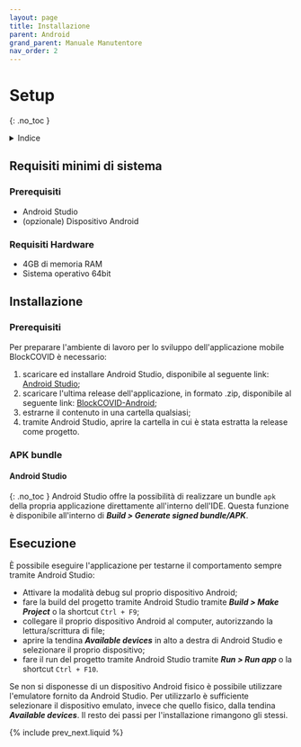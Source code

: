 ```yaml
---
layout: page
title: Installazione
parent: Android
grand_parent: Manuale Manutentore
nav_order: 2
---
```


# Setup
{: .no_toc }
<details closed markdown="block">
  <summary>
    Indice
  </summary>
  {: .text-delta }
1. TOC
{:toc}
</details>

## Requisiti minimi di sistema
### Prerequisiti
- Android Studio
- (opzionale) Dispositivo Android

### Requisiti Hardware

- 4GB di memoria RAM
- Sistema operativo 64bit

## Installazione
### Prerequisiti
Per preparare l'ambiente di lavoro per lo sviluppo dell'applicazione mobile BlockCOVID è necessario:
1. scaricare ed installare Android Studio, disponibile al seguente link: [Android Studio](https://developer.android.com/studio);
2. scaricare l'ultima release dell'applicazione, in formato .zip, disponibile al seguente link: [BlockCOVID-Android](https://github.com/SwevenSoftware/BlockCOVID-android/releases);
3. estrarne il contenuto in una cartella qualsiasi;
4. tramite Android Studio, aprire la cartella in cui è stata estratta la release come progetto.

### APK bundle

#### Android Studio
{: .no_toc }
Android Studio offre la possibilità di realizzare un bundle `apk`
della propria applicazione direttamente all'interno dell'IDE. Questa
funzione è disponibile all'interno di ***Build > Generate signed bundle/APK***.

## Esecuzione
È possibile eseguire l'applicazione per testarne il comportamento sempre tramite Android Studio:

- Attivare la modalità debug sul proprio dispositivo Android;
- fare la build del progetto tramite Android Studio tramite ***Build > Make Project*** o la shortcut `Ctrl + F9`;
- collegare il proprio dispositivo Android al computer, autorizzando
  la lettura/scrittura di file;
- aprire la tendina ***Available devices*** in alto a destra di Android
  Studio e selezionare il proprio dispositivo;
- fare il run del progetto tramite Android Studio tramite ***Run > Run app*** o la shortcut `Ctrl + F10`.

Se non si disponesse di un dispositivo Android fisico è possibile
utilizzare l'emulatore fornito da Android Studio. Per utilizzarlo è
sufficiente selezionare il dispositivo emulato, invece che quello
fisico, dalla tendina ***Available devices***. Il resto dei passi per
l'installazione rimangono gli stessi.

{% include prev_next.liquid %}
